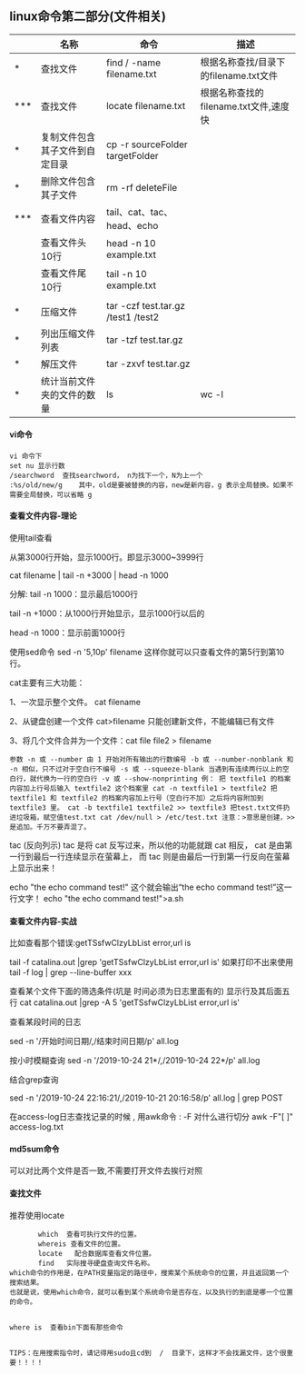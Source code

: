 # 
## linux命令第二部分(文件相关)


| | 名称 | 命令  | 描述 |
|-----|-----|-----|------|
|*|查找文件|find / -name filename.txt| 根据名称查找/目录下的filename.txt文件|
|***|查找文件|locate  filename.txt| 根据名称查找的filename.txt文件,速度快|
|*|复制文件包含其子文件到自定目录|cp -r sourceFolder targetFolder||
|*|删除文件包含其子文件|rm -rf deleteFile||
|***| 查看文件内容|tail、cat、tac、head、echo||
| | 查看文件头10行 | head -n 10 example.txt||
| |查看文件尾10行 | tail -n 10 example.txt|| 
||||
|*|压缩文件|tar -czf test.tar.gz /test1 /test2||
|*|列出压缩文件列表|tar -tzf test.tar.gz||
|*|解压文件| tar -zxvf test.tar.gz||
|*|统计当前文件夹的文件的数量|ls |wc -l||


#### vi命令

```shell script
vi 命令下
set nu 显示行数
/searchword  查找searchword， n为找下一个，N为上一个
:%s/old/new/g    其中，old是要被替换的内容，new是新内容，g 表示全局替换。如果不需要全局替换，可以省略 g
```

#### 查看文件内容-理论

使用tail查看

从第3000行开始，显示1000行。即显示3000~3999行

cat filename | tail -n +3000 | head -n 1000

分解:
tail -n 1000：显示最后1000行

tail -n +1000：从1000行开始显示，显示1000行以后的

head -n 1000：显示前面1000行

使用sed命令
sed -n '5,10p' filename 这样你就可以只查看文件的第5行到第10行。


cat主要有三大功能：

1、一次显示整个文件。 cat filename

2、从键盘创建一个文件 cat>filename  只能创建新文件，不能编辑已有文件

3、将几个文件合并为一个文件：cat file file2 > filename

`
参数
-n 或 --number 由 1 开始对所有输出的行数编号
-b 或 --number-nonblank 和 -n 相似，只不过对于空白行不编号
-s 或 --squeeze-blank 当遇到有连续两行以上的空白行，就代换为一行的空白行
-v 或 --show-nonprinting
例：
把 textfile1 的档案内容加上行号后输入 textfile2 这个档案里
cat -n textfile1 > textfile2
把 textfile1 和 textfile2 的档案内容加上行号（空白行不加）之后将内容附加到 textfile3 里。
cat -b textfile1 textfile2 >> textfile3
把test.txt文件扔进垃圾箱，赋空值test.txt
cat /dev/null > /etc/test.txt
注意：>意思是创建，>>是追加。千万不要弄混了。
`

tac (反向列示)
tac 是将 cat 反写过来，所以他的功能就跟 cat 相反， cat 是由第一行到最后一行连续显示在萤幕上，
而 tac 则是由最后一行到第一行反向在萤幕上显示出来！

echo "the echo command test!"
这个就会输出“the echo command test!”这一行文字！
echo "the echo command test!">a.sh


#### 查看文件内容-实战

比如查看那个错误:getTSsfwClzyLbList error,url is

tail -f catalina.out |grep 'getTSsfwClzyLbList error,url is'
如果打印不出来使用
tail -f log | grep --line-buffer xxx


查看某个文件下面的筛选条件(坑是 时间必须为日志里面有的)
显示行及其后面五行
cat catalina.out |grep  -A 5 'getTSsfwClzyLbList error,url is' 


查看某段时间的日志

sed -n '/开始时间日期/,/结束时间日期/p' all.log

按小时模糊查询
sed -n '/2019-10-24 21*/,/2019-10-24 22*/p' all.log

结合grep查询

sed -n '/2019-10-24 22:16:21/,/2019-10-21 20:16:58/p' all.log | grep POST


在access-log日志查找记录的时候 ,
用awk命令 : 
-F 对什么进行切分
awk -F"[ ]"  access-log.txt 


#### md5sum命令 
可以对比两个文件是否一致,不需要打开文件去挨行对照


#### 查找文件
推荐使用locate

```
       which  查看可执行文件的位置。
       whereis 查看文件的位置。 
       locate   配合数据库查看文件位置。
       find   实际搜寻硬盘查询文件名称。
which命令的作用是，在PATH变量指定的路径中，搜索某个系统命令的位置，并且返回第一个搜索结果。
也就是说，使用which命令，就可以看到某个系统命令是否存在，以及执行的到底是哪一个位置的命令。 


where is  查看bin下面有那些命令


TIPS：在用搜索指令时，请记得用sudo且cd到  /  目录下，这样才不会找漏文件，这个很重要！！！！
```



